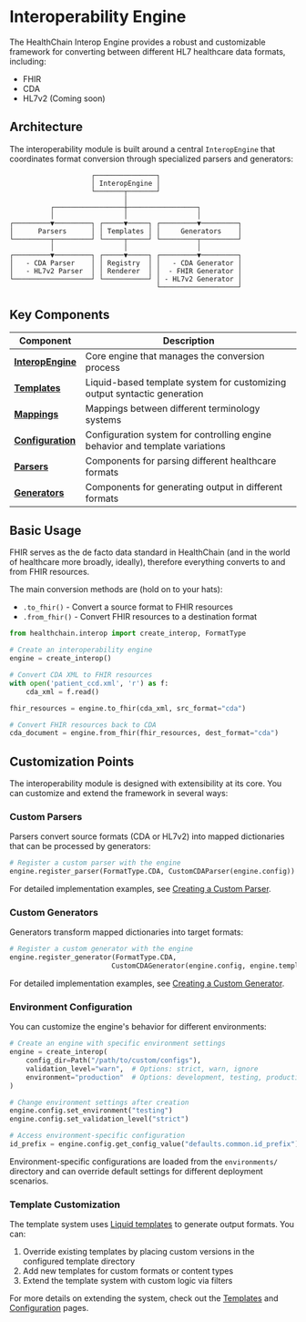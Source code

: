 # Interoperability Engine

The HealthChain Interop Engine provides a robust and customizable framework for converting between different HL7 healthcare data formats, including:

- FHIR
- CDA
- HL7v2 (Coming soon)

## Architecture

The interoperability module is built around a central `InteropEngine` that coordinates format conversion through specialized parsers and generators:

```
                    ┌───────────────┐
                    │ InteropEngine │
                    └───────┬───────┘
                            │
          ┌─────────────────┼─────────────────┐
          │                 │                 │
┌─────────▼─────────┐ ┌─────▼─────┐ ┌─────────▼─────────┐
│      Parsers      │ │ Templates │ │     Generators    │
└─────────┬─────────┘ └─────┬─────┘ └─────────┬─────────┘
          │                 │                 │
┌─────────▼─────────┐ ┌─────▼─────┐ ┌─────────▼─────────┐
│   - CDA Parser    │ │ Registry  │ │   - CDA Generator │
│   - HL7v2 Parser  │ │ Renderer  │ │  - FHIR Generator │
└───────────────────┘ └───────────┘ │ - HL7v2 Generator │
                                    └───────────────────┘
```

## Key Components

| Component | Description |
|-----------|-------------|
| [**InteropEngine**](engine.md) | Core engine that manages the conversion process |
| [**Templates**](templates.md) | Liquid-based template system for customizing output syntactic generation |
| [**Mappings**](mappings.md) | Mappings between different terminology systems |
| [**Configuration**](configuration.md) | Configuration system for controlling engine behavior and template variations|
| [**Parsers**](parsers.md) | Components for parsing different healthcare formats |
| [**Generators**](generators.md) | Components for generating output in different formats |

## Basic Usage

FHIR serves as the de facto data standard in HealthChain (and in the world of healthcare more broadly, ideally), therefore everything converts to and from FHIR resources.

The main conversion methods are (hold on to your hats):

- `.to_fhir()` - Convert a source format to FHIR resources
- `.from_fhir()` - Convert FHIR resources to a destination format

```python
from healthchain.interop import create_interop, FormatType

# Create an interoperability engine
engine = create_interop()

# Convert CDA XML to FHIR resources
with open('patient_ccd.xml', 'r') as f:
    cda_xml = f.read()

fhir_resources = engine.to_fhir(cda_xml, src_format="cda")

# Convert FHIR resources back to CDA
cda_document = engine.from_fhir(fhir_resources, dest_format="cda")
```

## Customization Points

The interoperability module is designed with extensibility at its core. You can customize and extend the framework in several ways:

### Custom Parsers

Parsers convert source formats (CDA or HL7v2) into mapped dictionaries that can be processed by generators:

```python
# Register a custom parser with the engine
engine.register_parser(FormatType.CDA, CustomCDAParser(engine.config))
```

For detailed implementation examples, see [Creating a Custom Parser](parsers.md#creating-a-custom-parser).

### Custom Generators

Generators transform mapped dictionaries into target formats:

```python
# Register a custom generator with the engine
engine.register_generator(FormatType.CDA,
                         CustomCDAGenerator(engine.config, engine.template_registry))
```

For detailed implementation examples, see [Creating a Custom Generator](generators.md#creating-a-custom-generator).


### Environment Configuration

You can customize the engine's behavior for different environments:

```python
# Create an engine with specific environment settings
engine = create_interop(
    config_dir=Path("/path/to/custom/configs"),
    validation_level="warn",  # Options: strict, warn, ignore
    environment="production"  # Options: development, testing, production
)

# Change environment settings after creation
engine.config.set_environment("testing")
engine.config.set_validation_level("strict")

# Access environment-specific configuration
id_prefix = engine.config.get_config_value("defaults.common.id_prefix")
```

Environment-specific configurations are loaded from the `environments/` directory and can override default settings for different deployment scenarios.

### Template Customization

The template system uses [Liquid templates](https://shopify.github.io/liquid/) to generate output formats. You can:

1. Override existing templates by placing custom versions in the configured template directory
2. Add new templates for custom formats or content types
3. Extend the template system with custom logic via filters

For more details on extending the system, check out the [Templates](templates.md) and [Configuration](configuration.md) pages.
